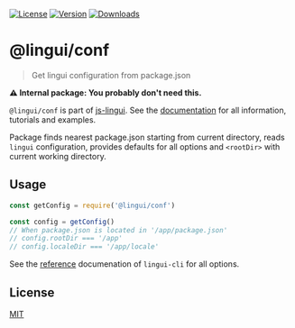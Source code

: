 [![License][Badge-License]][License]
[![Version][Badge-Version]][Package]
[![Downloads][Badge-Downloads]][Package]

@lingui/conf
===========

> Get lingui configuration from package.json

**⚠️ Internal package: You probably don't need this.**

`@lingui/conf` is part of [js-lingui][jsLingui]. See the [documentation][Documentation] for all information, tutorials and examples.

Package finds nearest package.json starting from current directory, reads `lingui` configuration, provides defaults for all options and `<rootDir>` with current working directory.

## Usage

```js
const getConfig = require('@lingui/conf')

const config = getConfig()
// When package.json is located in '/app/package.json'
// config.rootDir === '/app'
// config.localeDir === '/app/locale'
```

See the [reference][Reference] documenation of `lingui-cli` for all options.

## License

[MIT][License]

[License]: https://github.com/lingui/js-lingui/blob/master/LICENSE
[jsLingui]: https://github.com/lingui/js-lingui
[Documentation]: https://lingui.github.io/js-lingui/
[Reference]: https://lingui.github.io/js-lingui/ref/cli.html
[Package]: https://www.npmjs.com/package/lingui-conf
[Badge-Downloads]: https://img.shields.io/npm/dw/lingui-conf.svg
[Badge-Version]: https://img.shields.io/npm/v/lingui-conf.svg 
[Badge-License]: https://img.shields.io/npm/l/lingui-conf.svg

